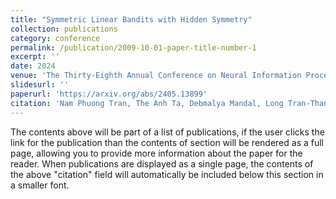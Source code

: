 ```yaml
---
title: "Symmetric Linear Bandits with Hidden Symmetry"
collection: publications
category: conference
permalink: /publication/2009-10-01-paper-title-number-1
excerpt: ''
date: 2024
venue: 'The Thirty-Eighth Annual Conference on Neural Information Processing Systems (NeurIPS 2024)'
slidesurl: ''
paperurl: 'https://arxiv.org/abs/2405.13899'
citation: 'Nam Phuong Tran, The Anh Ta, Debmalya Mandal, Long Tran-Thanh. (2024). &quot;Symmetric Linear Bandits with Hidden Symmetry.&quot; <i>Annual Conference on Neural Information Processing Systems 1</i>. 1(1).'
---
```


The contents above will be part of a list of publications, if the user clicks the link for the publication than the contents of section will be rendered as a full page, allowing you to provide more information about the paper for the reader. When publications are displayed as a single page, the contents of the above "citation" field will automatically be included below this section in a smaller font.
